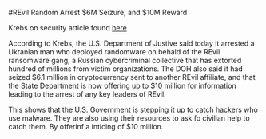 #REvil Random Arrest $6M Seizure, and $10M Reward

Krebs on security article found [here](https://krebsonsecurity.com/2021/11/revil-ransom-arrest-6m-seizure-and-10m-reward/)

According to Krebs, the U.S. Department of Justive said today it arrested a Ukranian man who deployed randomware on behald of the REvil ransomware gang, a Russian cybercriminal collective that has extorted hundred of millions from victim organizations. The DOH also said it had seized $6.1 million in cryptocurrency sent to another REvil affiliate, and that the State Department is now offering up to $10 million for information leading to the arrest of any key leaders of REvil.

This shows that the U.S. Government is stepping it up to catch hackers who use malware. They are also using their resources to ask fo civilian help to catch them. By offerinf a inticing of $10 million.
